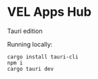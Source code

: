 # VEL Apps Hub 

Tauri edition

Running locally:
```
cargo install tauri-cli
npm i
cargo tauri dev
```

